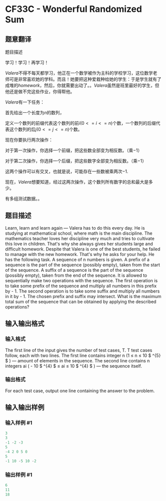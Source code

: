 # CF33C - Wonderful Randomized Sum

## 题意翻译

题目描述

学习！学习！再学习！

$Valera$不得不每天都学习，他正在一个数学被作为主科的学校学习，这位数学老师可是非常喜欢她的学科。而且！她要把这种爱栽种给她的学生：于是学生就有了成堆的$homework$，然后，你就需要出动了。。$Valera$虽然是班里最好的学生，但他还是做不完这些作业，你得帮他。

$Valera$有一下任务：

首先给出一个长度为$n$的数列，

定义一个数列的前缀代表这个数列的前$i (0<=i<=n)$个数，一个数列的后缀代表这个数列的后$j(0<=j<=n)$个数。

现在你要执行两次操作：

对于第一次操作，你选择一个前缀，把这些数全部变为相反数。（乘$-1$）

对于第二次操作，你选择一个后缀，把这些数字全部变为相反数。（乘$-1$）

这两个操作可以有交叉，也就是说，可能存在一些数被乘两次$-1$.

现在，$Valera$想要知道，经过这两次操作，这个数列所有数字的总和最大是多少。

有多组测试数据。。

## 题目描述

Learn, learn and learn again — Valera has to do this every day. He is studying at mathematical school, where math is the main discipline. The mathematics teacher loves her discipline very much and tries to cultivate this love in children. That's why she always gives her students large and difficult homework. Despite that Valera is one of the best students, he failed to manage with the new homework. That's why he asks for your help. He has the following task. A sequence of n numbers is given. A prefix of a sequence is the part of the sequence (possibly empty), taken from the start of the sequence. A suffix of a sequence is the part of the sequence (possibly empty), taken from the end of the sequence. It is allowed to sequentially make two operations with the sequence. The first operation is to take some prefix of the sequence and multiply all numbers in this prefix by - 1. The second operation is to take some suffix and multiply all numbers in it by - 1. The chosen prefix and suffix may intersect. What is the maximum total sum of the sequence that can be obtained by applying the described operations?

## 输入输出格式

### 输入格式

The first line of the input gives the number of test cases, T. T test cases follow, each with two lines. The first line contains integer n (1 ≤ n ≤ 10 $ ^{5} $ ) — amount of elements in the sequence. The second line contains n integers ai ( - 10 $ ^{4} $ ≤ ai ≤ 10 $ ^{4} $ ) — the sequence itself.

### 输出格式

For each test case, output one line containing the answer to the problem.

## 输入输出样例

### 输入样例 #1

```cpp
3
3
-1 -2 -3
5
-4 2 0 5 0
5
-1 10 -5 10 -2
```


### 输出样例 #1

```cpp
6
11
18
```


